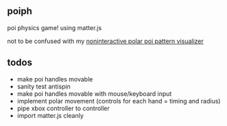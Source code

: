 poiph
-----

poi physics game! using matter.js

not to be confused with my [noninteractive polar poi pattern visualizer](http://rfong.github.io/poi)

## todos
+ make poi handles movable
+ sanity test antispin
+ make poi handles movable with mouse/keyboard input
+ implement polar movement (controls for each hand = timing and radius)
+ pipe xbox controller to controller
+ import matter.js cleanly
